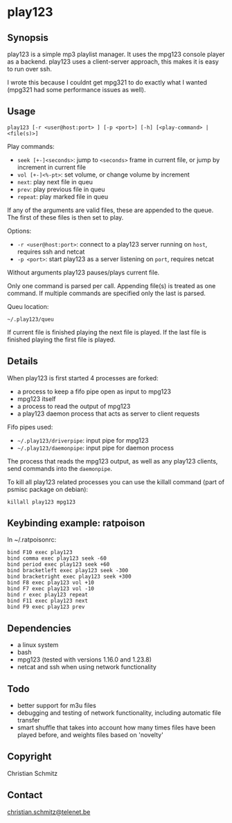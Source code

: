 # play123

## Synopsis

play123 is a simple mp3 playlist manager. It uses the mpg123 console player as a backend. play123 uses a client-server approach, this makes it is easy to run over ssh.

I wrote this because I couldnt get mpg321 to do exactly what I wanted (mpg321 had some performance issues as well).

## Usage

```
play123 [-r <user@host:port> ] [-p <port>] [-h] [<play-command> | <file(s)>]
```

Play commands:
* `seek [+-]<seconds>`: jump to `<seconds>` frame in current file, or jump by increment in current file
* `vol [+-]<%-pt>`: set volume, or change volume by increment
* `next`: play next file in queu
* `prev`: play previous file in queu
* `repeat`: play marked file in queu

If any of the arguments are valid files, these are appended to the queue. The first of these files is then set to play.

Options:
* `-r <user@host:port>`: connect to a play123 server running on `host`, requires ssh and netcat
* `-p <port>`: start play123 as a server listening on `port`, requires netcat

Without arguments play123 pauses/plays current file.

Only one command is parsed per call. Appending file(s) is treated as one command. If multiple commands are specified only the last is parsed.

Queu location:
```
~/.play123/queu
```

If current file is finished playing the next file is played. If the last file is finished playing the first file is played.

## Details

When play123 is first started 4 processes are forked:
* a process to keep a fifo pipe open as input to mpg123
* mpg123 itself
* a process to read the output of mpg123
* a play123 daemon process that acts as server to client requests

Fifo pipes used:
* `~/.play123/driverpipe`: input pipe for mpg123
* `~/.play123/daemonpipe`: input pipe for daemon process

The process that reads the mpg123 output, as well as any play123 clients, send commands into the `daemonpipe`.

To kill all play123 related processes you can use the killall command (part of psmisc package on debian):
```
killall play123 mpg123
```

## Keybinding example: ratpoison

In ~/.ratpoisonrc:
```
bind F10 exec play123
bind comma exec play123 seek -60
bind period exec play123 seek +60
bind bracketleft exec play123 seek -300
bind bracketright exec play123 seek +300
bind F8 exec play123 vol +10
bind F7 exec play123 vol -10
bind r exec play123 repeat
bind F11 exec play123 next
bind F9 exec play123 prev
```

## Dependencies

* a linux system
* bash
* mpg123 (tested with versions 1.16.0 and 1.23.8)
* netcat and ssh when using network functionality

## Todo

* better support for m3u files
* debugging and testing of network functionality, including automatic file transfer
* smart shuffle that takes into account how many times files have been played before, and weights files based on 'novelty' 

## Copyright

Christian Schmitz

## Contact

christian.schmitz@telenet.be

